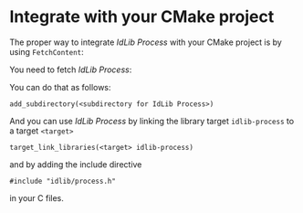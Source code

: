 # Integrate with your CMake project
The proper way to integrate *IdLib Process* with your CMake project is by using `FetchContent`:

You need to fetch *IdLib Process*:

You can do that as follows:

```
add_subdirectory(<subdirectory for IdLib Process>)
```

And you can use *IdLib Process* by linking the library target `idlib-process` to a target `<target>`
```
target_link_libraries(<target> idlib-process)
```
and by adding the include directive  
```
#include "idlib/process.h"
```
in your C files.
